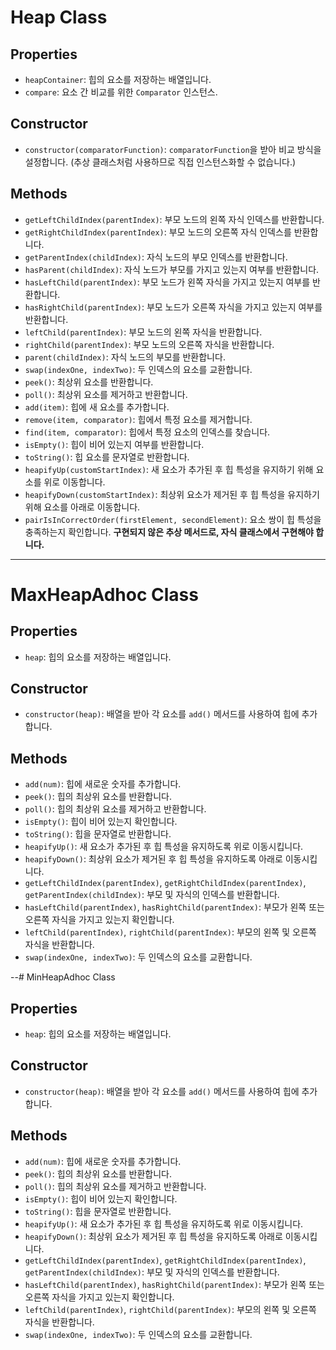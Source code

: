# Heap Class

## Properties
- `heapContainer`: 힙의 요소를 저장하는 배열입니다.
- `compare`: 요소 간 비교를 위한 `Comparator` 인스턴스.

## Constructor
- `constructor(comparatorFunction)`: `comparatorFunction`을 받아 비교 방식을 설정합니다. (추상 클래스처럼 사용하므로 직접 인스턴스화할 수 없습니다.)

## Methods
- `getLeftChildIndex(parentIndex)`: 부모 노드의 왼쪽 자식 인덱스를 반환합니다.
- `getRightChildIndex(parentIndex)`: 부모 노드의 오른쪽 자식 인덱스를 반환합니다.
- `getParentIndex(childIndex)`: 자식 노드의 부모 인덱스를 반환합니다.
- `hasParent(childIndex)`: 자식 노드가 부모를 가지고 있는지 여부를 반환합니다.
- `hasLeftChild(parentIndex)`: 부모 노드가 왼쪽 자식을 가지고 있는지 여부를 반환합니다.
- `hasRightChild(parentIndex)`: 부모 노드가 오른쪽 자식을 가지고 있는지 여부를 반환합니다.
- `leftChild(parentIndex)`: 부모 노드의 왼쪽 자식을 반환합니다.
- `rightChild(parentIndex)`: 부모 노드의 오른쪽 자식을 반환합니다.
- `parent(childIndex)`: 자식 노드의 부모를 반환합니다.
- `swap(indexOne, indexTwo)`: 두 인덱스의 요소를 교환합니다.
- `peek()`: 최상위 요소를 반환합니다.
- `poll()`: 최상위 요소를 제거하고 반환합니다.
- `add(item)`: 힙에 새 요소를 추가합니다.
- `remove(item, comparator)`: 힙에서 특정 요소를 제거합니다.
- `find(item, comparator)`: 힙에서 특정 요소의 인덱스를 찾습니다.
- `isEmpty()`: 힙이 비어 있는지 여부를 반환합니다.
- `toString()`: 힙 요소를 문자열로 반환합니다.
- `heapifyUp(customStartIndex)`: 새 요소가 추가된 후 힙 특성을 유지하기 위해 요소를 위로 이동합니다.
- `heapifyDown(customStartIndex)`: 최상위 요소가 제거된 후 힙 특성을 유지하기 위해 요소를 아래로 이동합니다.
- `pairIsInCorrectOrder(firstElement, secondElement)`: 요소 쌍이 힙 특성을 충족하는지 확인합니다. **구현되지 않은 추상 메서드로, 자식 클래스에서 구현해야 합니다.**

---

# MaxHeapAdhoc Class

## Properties
- `heap`: 힙의 요소를 저장하는 배열입니다.

## Constructor
- `constructor(heap)`: 배열을 받아 각 요소를 `add()` 메서드를 사용하여 힙에 추가합니다.

## Methods
- `add(num)`: 힙에 새로운 숫자를 추가합니다.
- `peek()`: 힙의 최상위 요소를 반환합니다.
- `poll()`: 힙의 최상위 요소를 제거하고 반환합니다.
- `isEmpty()`: 힙이 비어 있는지 확인합니다.
- `toString()`: 힙을 문자열로 반환합니다.
- `heapifyUp()`: 새 요소가 추가된 후 힙 특성을 유지하도록 위로 이동시킵니다.
- `heapifyDown()`: 최상위 요소가 제거된 후 힙 특성을 유지하도록 아래로 이동시킵니다.
- `getLeftChildIndex(parentIndex)`, `getRightChildIndex(parentIndex)`, `getParentIndex(childIndex)`: 부모 및 자식의 인덱스를 반환합니다.
- `hasLeftChild(parentIndex)`, `hasRightChild(parentIndex)`: 부모가 왼쪽 또는 오른쪽 자식을 가지고 있는지 확인합니다.
- `leftChild(parentIndex)`, `rightChild(parentIndex)`: 부모의 왼쪽 및 오른쪽 자식을 반환합니다.
- `swap(indexOne, indexTwo)`: 두 인덱스의 요소를 교환합니다.


--# MinHeapAdhoc Class

## Properties
- `heap`: 힙의 요소를 저장하는 배열입니다.

## Constructor
- `constructor(heap)`: 배열을 받아 각 요소를 `add()` 메서드를 사용하여 힙에 추가합니다.

## Methods
- `add(num)`: 힙에 새로운 숫자를 추가합니다.
- `peek()`: 힙의 최상위 요소를 반환합니다.
- `poll()`: 힙의 최상위 요소를 제거하고 반환합니다.
- `isEmpty()`: 힙이 비어 있는지 확인합니다.
- `toString()`: 힙을 문자열로 반환합니다.
- `heapifyUp()`: 새 요소가 추가된 후 힙 특성을 유지하도록 위로 이동시킵니다.
- `heapifyDown()`: 최상위 요소가 제거된 후 힙 특성을 유지하도록 아래로 이동시킵니다.
- `getLeftChildIndex(parentIndex)`, `getRightChildIndex(parentIndex)`, `getParentIndex(childIndex)`: 부모 및 자식의 인덱스를 반환합니다.
- `hasLeftChild(parentIndex)`, `hasRightChild(parentIndex)`: 부모가 왼쪽 또는 오른쪽 자식을 가지고 있는지 확인합니다.
- `leftChild(parentIndex)`, `rightChild(parentIndex)`: 부모의 왼쪽 및 오른쪽 자식을 반환합니다.
- `swap(indexOne, indexTwo)`: 두 인덱스의 요소를 교환합니다.

